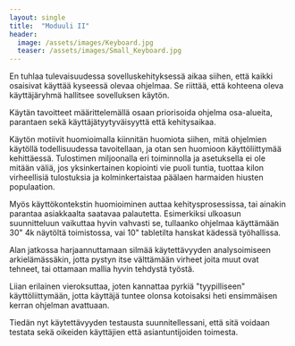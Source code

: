 ```yaml
---
layout: single
title:  "Moduuli II"
header:
  image: /assets/images/Keyboard.jpg
  teaser: /assets/images/Small_Keyboard.jpg
---
```


En tuhlaa tulevaisuudessa sovelluskehityksessä aikaa siihen, että kaikki osaisivat käyttää kyseessä olevaa ohjelmaa. Se riittää, että kohteena oleva käyttäjäryhmä hallitsee sovelluksen käytön.

Käytän tavoitteet määrittelemällä osaan priorisoida ohjelma osa-alueita, parantaen sekä käyttäjätyytyväisyyttä että kehitysaikaa.

Käytön motiivit huomioimalla kiinnitän huomiota siihen, mitä ohjelmien käytöllä todellisuudessa tavoitellaan, ja otan sen huomioon käyttöliittymää kehittäessä. Tulostimen miljoonalla eri toiminnolla ja asetuksella ei ole mitään väliä, jos yksinkertainen kopiointi vie puoli tuntia, tuottaa kilon virheellisiä tulostuksia ja kolminkertaistaa päälaen harmaiden hiusten populaation.

Myös käyttökontekstin huomioiminen auttaa kehitysprosessissa, tai ainakin parantaa asiakkaalta saatavaa palautetta. Esimerkiksi ulkoasun suunnitteluun vaikuttaa hyvin vahvasti se, tullaanko ohjelmaa käyttämään 30" 4k näytöltä toimistossa, vai 10" tabletilta hanskat kädessä työhallissa.

Alan jatkossa harjaannuttamaan silmää käytettävyyden analysoimiseen arkielämässäkin, jotta pystyn itse välttämään virheet joita muut ovat tehneet, tai ottamaan mallia hyvin tehdystä työstä.

Liian erilainen vieroksuttaa, joten kannattaa pyrkiä "tyypilliseen" käyttöliittymään, jotta käyttäjä tuntee olonsa kotoisaksi heti ensimmäisen kerran ohjelman avattuaan.

Tiedän nyt käytettävyyden testausta suunnitellessani, että sitä voidaan testata sekä oikeiden käyttäjien että asiantuntijoiden toimesta.
